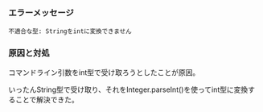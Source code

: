 ### エラーメッセージ

`不適合な型: Stringをintに変換できません`

### 原因と対処

コマンドライン引数をint型で受け取ろうとしたことが原因。

いったんString型で受け取り、それをInteger.parseInt()を使ってint型に変換することで解決できた。
